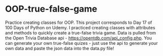 # OOP-true-false-game
Practice creating classes for OOP.
This project corresponds to Day 17 of 100 Days of Python on Udemy.
I practiced creating classes with attributes and methods to quickly create a true-false trivia game.
Data is pulled from the Open Trivia Database api - https://opentdb.com/api_config.php.
You can generate your own true-false quizes - just use the api to generate your own data and paste the json data into the data.py file! 
